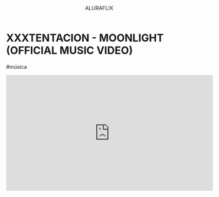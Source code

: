 <body>

<header>ALURAFLIX</header>



<H1>XXXTENTACION - MOONLIGHT (OFFICIAL MUSIC VIDEO)</H1>

<P>#música</P>


<iframe width="560" height="315" src="https://www.youtube.com/embed/GX8Hg6kWQYI?si=MCyruMe3qUlv95Nt" title="YouTube video player" frameborder="0" allow="accelerometer; autoplay; clipboard-write; encrypted-media; gyroscope; picture-in-picture; web-share" referrerpolicy="strict-origin-when-cross-origin" allowfullscreen></iframe>


</body>
